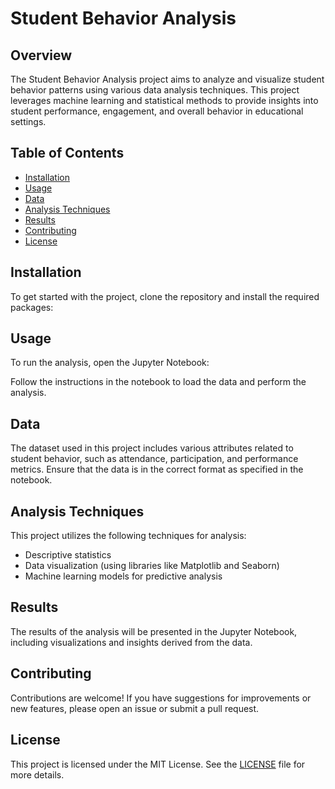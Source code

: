 # Student Behavior Analysis

## Overview

The Student Behavior Analysis project aims to analyze and visualize student behavior patterns using various data analysis techniques. This project leverages machine learning and statistical methods to provide insights into student performance, engagement, and overall behavior in educational settings.

## Table of Contents

- [Installation](#installation)
- [Usage](#usage)
- [Data](#data)
- [Analysis Techniques](#analysis-techniques)
- [Results](#results)
- [Contributing](#contributing)
- [License](#license)

## Installation

To get started with the project, clone the repository and install the required packages:

## Usage

To run the analysis, open the Jupyter Notebook:

Follow the instructions in the notebook to load the data and perform the analysis.

## Data

The dataset used in this project includes various attributes related to student behavior, such as attendance, participation, and performance metrics. Ensure that the data is in the correct format as specified in the notebook.

## Analysis Techniques

This project utilizes the following techniques for analysis:

- Descriptive statistics
- Data visualization (using libraries like Matplotlib and Seaborn)
- Machine learning models for predictive analysis

## Results

The results of the analysis will be presented in the Jupyter Notebook, including visualizations and insights derived from the data.

## Contributing

Contributions are welcome! If you have suggestions for improvements or new features, please open an issue or submit a pull request.

## License

This project is licensed under the MIT License. See the [LICENSE](LICENSE) file for more details.